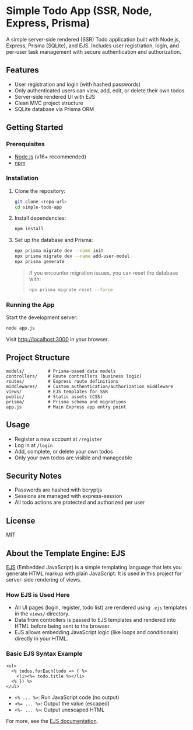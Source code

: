 # Simple Todo App (SSR, Node, Express, Prisma)

A simple server-side rendered (SSR) Todo application built with Node.js, Express, Prisma (SQLite), and EJS. Includes user registration, login, and per-user task management with secure authentication and authorization.

## Features
- User registration and login (with hashed passwords)
- Only authenticated users can view, add, edit, or delete their own todos
- Server-side rendered UI with EJS
- Clean MVC project structure
- SQLite database via Prisma ORM

## Getting Started

### Prerequisites
- [Node.js](https://nodejs.org/) (v16+ recommended)
- [npm](https://www.npmjs.com/)

### Installation
1. Clone the repository:
   ```sh
   git clone <repo-url>
   cd simple-todo-app
   ```
2. Install dependencies:
   ```sh
   npm install
   ```
3. Set up the database and Prisma:
   ```sh
   npx prisma migrate dev --name init
   npx prisma migrate dev --name add-user-model
   npx prisma generate
   ```
   > If you encounter migration issues, you can reset the database with:
   > ```sh
   > npx prisma migrate reset --force
   > ```

### Running the App
Start the development server:
```sh
node app.js
```
Visit [http://localhost:3000](http://localhost:3000) in your browser.

## Project Structure
```
models/         # Prisma-based data models
controllers/    # Route controllers (business logic)
routes/         # Express route definitions
middlewares/    # Custom authentication/authorization middleware
views/          # EJS templates for SSR
public/         # Static assets (CSS)
prisma/         # Prisma schema and migrations
app.js          # Main Express app entry point
```

## Usage
- Register a new account at `/register`
- Log in at `/login`
- Add, complete, or delete your own todos
- Only your own todos are visible and manageable

## Security Notes
- Passwords are hashed with bcryptjs
- Sessions are managed with express-session
- All todo actions are protected and authorized per user

## License
MIT 

## About the Template Engine: EJS

[EJS](https://ejs.co/) (Embedded JavaScript) is a simple templating language that lets you generate HTML markup with plain JavaScript. It is used in this project for server-side rendering of views.

### How EJS is Used Here
- All UI pages (login, register, todo list) are rendered using `.ejs` templates in the `views/` directory.
- Data from controllers is passed to EJS templates and rendered into HTML before being sent to the browser.
- EJS allows embedding JavaScript logic (like loops and conditionals) directly in your HTML.

### Basic EJS Syntax Example
```ejs
<ul>
  <% todos.forEach(todo => { %>
    <li><%= todo.title %></li>
  <% }) %>
</ul>
```
- `<% ... %>`: Run JavaScript code (no output)
- `<%= ... %>`: Output the value (escaped)
- `<%- ... %>`: Output unescaped HTML

For more, see the [EJS documentation](https://ejs.co/#docs). 